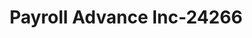 ---
f_zip-code: 72543
f_state-code: AR
title: Payroll Advance Inc-24266
f_phone: 501-206-0169
f_city-only: Heber Springs
f_address: 604 N 2Nd Street Heber Springs
f_location-unique-id: '24266'
slug: payroll-advance-inc-24266
updated-on: '2024-05-30T13:46:58.046Z'
created-on: '2024-05-30T13:36:59.803Z'
published-on: '2024-05-30T13:54:32.469Z'
f_city-state: cms/city/heber-springs-ar.md
f_company: cms/company/payroll-advance-inc.md
f_state: cms/state/arkansas.md
layout: '[payday-loan].html'
tags: payday-loan
---